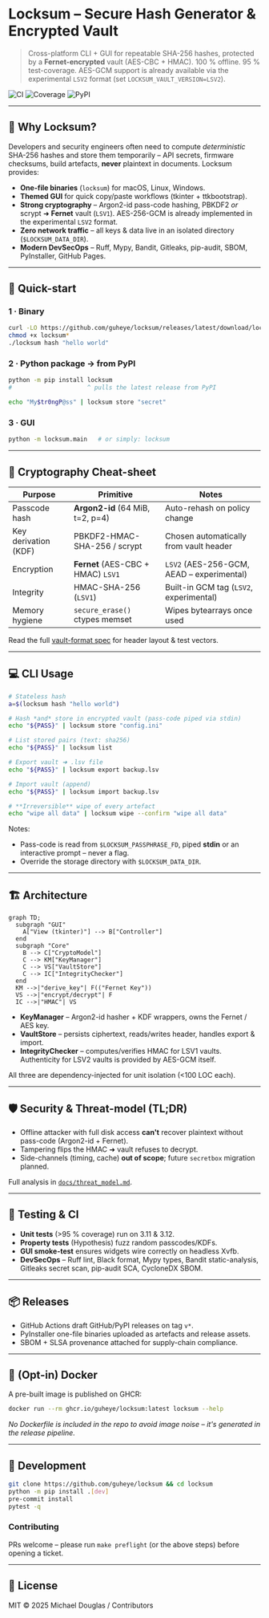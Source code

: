 # Locksum – Secure Hash Generator & Encrypted Vault

> Cross-platform CLI + GUI for repeatable SHA-256 hashes, protected by a **Fernet-encrypted** vault (AES-CBC + HMAC). 100 % offline. 95 % test-coverage. AES-GCM support is already available via the experimental `LSV2` format (set `LOCKSUM_VAULT_VERSION=LSV2`).

![CI](https://github.com/guheye/locksum/actions/workflows/ci.yml/badge.svg)
![Coverage](https://img.shields.io/badge/coverage-90%25-brightgreen)
![PyPI](https://img.shields.io/pypi/v/locksum.svg)

---

## 🎯 Why Locksum?

Developers and security engineers often need to compute *deterministic* SHA-256 hashes and store them temporarily – API secrets, firmware checksums, build artefacts, **never** plaintext in documents. Locksum provides:

* **One-file binaries** (`locksum`) for macOS, Linux, Windows.
* **Themed GUI** for quick copy/paste workflows (tkinter + ttkbootstrap).
* **Strong cryptography** – Argon2-id pass-code hashing, PBKDF2 *or* scrypt ➜ **Fernet** vault (`LSV1`).  AES-256-GCM is already implemented in the experimental `LSV2` format.
* **Zero network traffic** – all keys & data live in an isolated directory (`$LOCKSUM_DATA_DIR`).
* **Modern DevSecOps** – Ruff, Mypy, Bandit, Gitleaks, pip-audit, SBOM, PyInstaller, GitHub Pages.

---

## 🚀 Quick-start

### 1 · Binary
```bash
curl -LO https://github.com/guheye/locksum/releases/latest/download/locksum-$(uname -s)-$(uname -m)
chmod +x locksum*
./locksum hash "hello world"
```

### 2 · Python package → **from PyPI**
```bash
python -m pip install locksum
#                     ^ pulls the latest release from PyPI
```

```bash
echo "My$tr0ngP@ss" | locksum store "secret"
```

### 3 · GUI
```bash
python -m locksum.main   # or simply: locksum
```

---

## 🔑 Cryptography Cheat-sheet

| Purpose               | Primitive                            | Notes |
|-----------------------|--------------------------------------|-------|
| Passcode hash         | **Argon2-id** (64 MiB, t=2, p=4)     | Auto-rehash on policy change |
| Key derivation (KDF)  | PBKDF2-HMAC-SHA-256 / scrypt | Chosen automatically from vault header |
| Encryption            | **Fernet** (AES-CBC + HMAC) `LSV1` | `LSV2` (AES-256-GCM, AEAD – experimental) |
| Integrity             | HMAC-SHA-256 (`LSV1`) | Built-in GCM tag (`LSV2`, experimental) |
| Memory hygiene        | `secure_erase()` ctypes memset       | Wipes bytearrays once used |

Read the full [vault-format spec](docs/vault_format.md) for header layout & test vectors.

---

## 💻 CLI Usage
```bash
# Stateless hash
a=$(locksum hash "hello world")

# Hash *and* store in encrypted vault (pass-code piped via stdin)
echo "${PASS}" | locksum store "config.ini"

# List stored pairs (text: sha256)
echo "${PASS}" | locksum list

# Export vault ➜ .lsv file
echo "${PASS}" | locksum export backup.lsv

# Import vault (append)
echo "${PASS}" | locksum import backup.lsv

# **Irreversible** wipe of every artefact
echo "wipe all data" | locksum wipe --confirm "wipe all data"
```

Notes:
* Pass-code is read from `$LOCKSUM_PASSPHRASE_FD`, piped **stdin** or an interactive prompt – never a flag.
* Override the storage directory with `$LOCKSUM_DATA_DIR`.

---

## 🏗️ Architecture
```mermaid
graph TD;
  subgraph "GUI"
    A["View (tkinter)"] --> B["Controller"]
  end
  subgraph "Core"
    B --> C["CryptoModel"]
    C --> KM["KeyManager"]
    C --> VS["VaultStore"]
    C --> IC["IntegrityChecker"]
  end
  KM -->|"derive_key"| F(("Fernet Key"))
  VS -->|"encrypt/decrypt"| F
  IC -->|"HMAC"| VS
```

* **KeyManager** – Argon2-id hasher + KDF wrappers, owns the Fernet / AES key.  
* **VaultStore** – persists ciphertext, reads/writes header, handles export & import.  
* **IntegrityChecker** – computes/verifies HMAC for LSV1 vaults.  Authenticity for LSV2 vaults is provided by AES-GCM itself.  

All three are dependency-injected for unit isolation (<100 LOC each).

---

## 🛡 Security & Threat-model (TL;DR)
* Offline attacker with full disk access **can't** recover plaintext without pass-code (Argon2-id + Fernet).  
* Tampering flips the HMAC ➜ vault refuses to decrypt.  
* Side-channels (timing, cache) **out of scope**; future `secretbox` migration planned.

Full analysis in [`docs/threat_model.md`](docs/threat_model.md).

---

## 🧪 Testing & CI
* **Unit tests** (>95 % coverage) run on 3.11 & 3.12.  
* **Property tests** (Hypothesis) fuzz random passcodes/KDFs.  
* **GUI smoke-test** ensures widgets wire correctly on headless Xvfb.  
* **DevSecOps** – Ruff lint, Black format, Mypy types, Bandit static-analysis, Gitleaks secret scan, pip-audit SCA, CycloneDX SBOM.

---

## 📦 Releases
* GitHub Actions draft GitHub/PyPI releases on tag `v*`.
* PyInstaller one-file binaries uploaded as artefacts and release assets.
* SBOM + SLSA provenance attached for supply-chain compliance.

---

## 🐳 (Opt-in) Docker
A pre-built image is published on GHCR:
```bash
docker run --rm ghcr.io/guheye/locksum:latest locksum --help
```
*No Dockerfile is included in the repo to avoid image noise – it's generated in the release pipeline.*

---

## 🔧 Development
```bash
git clone https://github.com/guheye/locksum && cd locksum
python -m pip install .[dev]
pre-commit install
pytest -q
```

### Contributing
PRs welcome – please run `make preflight` (or the above steps) before opening a ticket.

---

## 📄 License
MIT © 2025 Michael Douglas / Contributors 